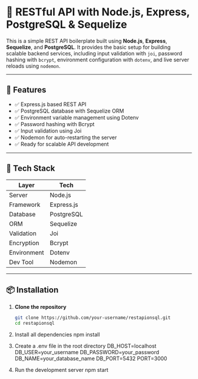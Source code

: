 # 📡 RESTful API with Node.js, Express, PostgreSQL & Sequelize

This is a simple REST API boilerplate built using **Node.js**, **Express**, **Sequelize**, and **PostgreSQL**. It provides the basic setup for building scalable backend services, including input validation with `joi`, password hashing with `bcrypt`, environment configuration with `dotenv`, and live server reloads using `nodemon`.

---

## 🚀 Features

- ✅ Express.js based REST API
- ✅ PostgreSQL database with Sequelize ORM
- ✅ Environment variable management using Dotenv
- ✅ Password hashing with Bcrypt
- ✅ Input validation using Joi
- ✅ Nodemon for auto-restarting the server
- ✅ Ready for scalable API development

---

## 🧰 Tech Stack

| Layer         | Tech                            |
|---------------|----------------------------------|
| Server        | Node.js                         |
| Framework     | Express.js                      |
| Database      | PostgreSQL                      |
| ORM           | Sequelize                       |
| Validation    | Joi                              |
| Encryption    | Bcrypt                           |
| Environment   | Dotenv                           |
| Dev Tool      | Nodemon                          |

---

## 📦 Installation

1. **Clone the repository**
   ```bash
   git clone https://github.com/your-username/restapionsql.git
   cd restapionsql

2. Install all dependencies
   npm install

3. Create a .env file in the root directory
DB_HOST=localhost
DB_USER=your_username
DB_PASSWORD=your_password
DB_NAME=your_database_name
DB_PORT=5432
PORT=3000

4. Run the development server
   npm start
